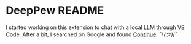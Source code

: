 # DeepPew README

I started working on this extension to chat with a local LLM through VS Code. After a bit, I searched on Google and found [Continue](https://github.com/continuedev/continue). 
¯\\_(ツ)_/¯